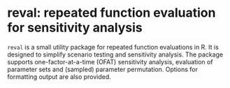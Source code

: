 reval: repeated function evaluation for sensitivity analysis
============================================================

`reval` is a small utility package for repeated function evaluations in R. It 
is designed to simplify scenario testing and sensitivity analysis. 
The package supports one-factor-at-a-time (OFAT) sensitivity analysis, 
evaluation of parameter sets and (sampled) parameter permutation. Options for 
formatting output are also provided.
